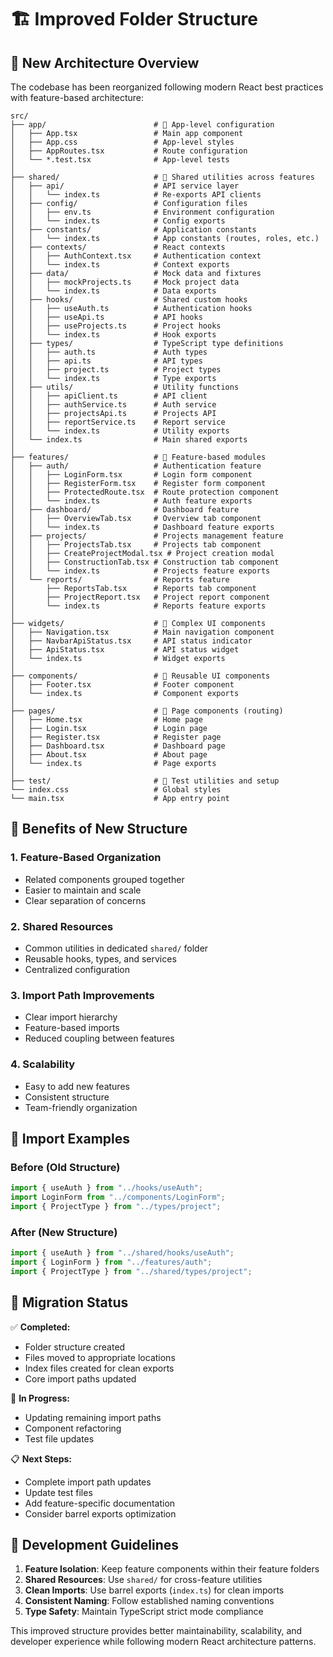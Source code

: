# 🏗️ Improved Folder Structure

## 📁 New Architecture Overview

The codebase has been reorganized following modern React best practices with feature-based architecture:

```
src/
├── app/                        # 🎯 App-level configuration
│   ├── App.tsx                 # Main app component
│   ├── App.css                 # App-level styles
│   ├── AppRoutes.tsx           # Route configuration
│   └── *.test.tsx              # App-level tests
│
├── shared/                     # 🔄 Shared utilities across features
│   ├── api/                    # API service layer
│   │   └── index.ts            # Re-exports API clients
│   ├── config/                 # Configuration files
│   │   ├── env.ts              # Environment configuration
│   │   └── index.ts            # Config exports
│   ├── constants/              # Application constants
│   │   └── index.ts            # App constants (routes, roles, etc.)
│   ├── contexts/               # React contexts
│   │   ├── AuthContext.tsx     # Authentication context
│   │   └── index.ts            # Context exports
│   ├── data/                   # Mock data and fixtures
│   │   ├── mockProjects.ts     # Mock project data
│   │   └── index.ts            # Data exports
│   ├── hooks/                  # Shared custom hooks
│   │   ├── useAuth.ts          # Authentication hooks
│   │   ├── useApi.ts           # API hooks
│   │   ├── useProjects.ts      # Project hooks
│   │   └── index.ts            # Hook exports
│   ├── types/                  # TypeScript type definitions
│   │   ├── auth.ts             # Auth types
│   │   ├── api.ts              # API types
│   │   ├── project.ts          # Project types
│   │   └── index.ts            # Type exports
│   ├── utils/                  # Utility functions
│   │   ├── apiClient.ts        # API client
│   │   ├── authService.ts      # Auth service
│   │   ├── projectsApi.ts      # Projects API
│   │   ├── reportService.ts    # Report service
│   │   └── index.ts            # Utility exports
│   └── index.ts                # Main shared exports
│
├── features/                   # 🎨 Feature-based modules
│   ├── auth/                   # Authentication feature
│   │   ├── LoginForm.tsx       # Login form component
│   │   ├── RegisterForm.tsx    # Register form component
│   │   ├── ProtectedRoute.tsx  # Route protection component
│   │   └── index.ts            # Auth feature exports
│   ├── dashboard/              # Dashboard feature
│   │   ├── OverviewTab.tsx     # Overview tab component
│   │   └── index.ts            # Dashboard feature exports
│   ├── projects/               # Projects management feature
│   │   ├── ProjectsTab.tsx     # Projects tab component
│   │   ├── CreateProjectModal.tsx # Project creation modal
│   │   ├── ConstructionTab.tsx # Construction tab component
│   │   └── index.ts            # Projects feature exports
│   └── reports/                # Reports feature
│       ├── ReportsTab.tsx      # Reports tab component
│       ├── ProjectReport.tsx   # Project report component
│       └── index.ts            # Reports feature exports
│
├── widgets/                    # 🧩 Complex UI components
│   ├── Navigation.tsx          # Main navigation component
│   ├── NavbarApiStatus.tsx     # API status indicator
│   ├── ApiStatus.tsx           # API status widget
│   └── index.ts                # Widget exports
│
├── components/                 # 🎯 Reusable UI components
│   ├── Footer.tsx              # Footer component
│   └── index.ts                # Component exports
│
├── pages/                      # 📄 Page components (routing)
│   ├── Home.tsx                # Home page
│   ├── Login.tsx               # Login page
│   ├── Register.tsx            # Register page
│   ├── Dashboard.tsx           # Dashboard page
│   ├── About.tsx               # About page
│   └── index.ts                # Page exports
│
├── test/                       # 🧪 Test utilities and setup
└── index.css                   # Global styles
└── main.tsx                    # App entry point
```

## 🎯 Benefits of New Structure

### 1. **Feature-Based Organization**
- Related components grouped together
- Easier to maintain and scale
- Clear separation of concerns

### 2. **Shared Resources**
- Common utilities in dedicated `shared/` folder
- Reusable hooks, types, and services
- Centralized configuration

### 3. **Import Path Improvements**
- Clear import hierarchy
- Feature-based imports
- Reduced coupling between features

### 4. **Scalability**
- Easy to add new features
- Consistent structure
- Team-friendly organization

## 📝 Import Examples

### Before (Old Structure)
```typescript
import { useAuth } from "../hooks/useAuth";
import LoginForm from "../components/LoginForm";
import { ProjectType } from "../types/project";
```

### After (New Structure)
```typescript
import { useAuth } from "../shared/hooks/useAuth";
import { LoginForm } from "../features/auth";
import { ProjectType } from "../shared/types/project";
```

## 🚀 Migration Status

✅ **Completed:**
- Folder structure created
- Files moved to appropriate locations
- Index files created for clean exports
- Core import paths updated

🔄 **In Progress:**
- Updating remaining import paths
- Component refactoring
- Test file updates

📋 **Next Steps:**
- Complete import path updates
- Update test files
- Add feature-specific documentation
- Consider barrel exports optimization

## 🎨 Development Guidelines

1. **Feature Isolation**: Keep feature components within their feature folders
2. **Shared Resources**: Use `shared/` for cross-feature utilities
3. **Clean Imports**: Use barrel exports (`index.ts`) for clean imports
4. **Consistent Naming**: Follow established naming conventions
5. **Type Safety**: Maintain TypeScript strict mode compliance

This improved structure provides better maintainability, scalability, and developer experience while following modern React architecture patterns.
